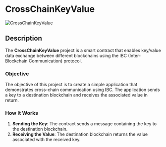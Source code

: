 # CrossChainKeyValue

![CrossChainKeyValue](./image.png)

## Description

The **CrossChainKeyValue** project is a smart contract that enables key/value data exchange between different blockchains using the IBC (Inter-Blockchain Communication) protocol.

### Objective

The objective of this project is to create a simple application that demonstrates cross-chain communication using IBC. The application sends a key to a destination blockchain and receives the associated value in return.

### How It Works

1. **Sending the Key**: The contract sends a message containing the key to the destination blockchain.
2. **Receiving the Value**: The destination blockchain returns the value associated with the received key.



